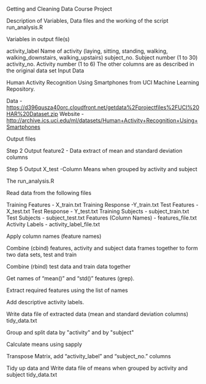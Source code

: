 Getting and Cleaning Data Course Project

Description of Variables, Data files and the working of the script run_analysis.R

Variables in output file(s)

activity_label 
Name of activity (laying, sitting, standing, walking, walking_downstairs, walking_upstairs)
subject_no. 
Subject number (1 to 30)
activity_no. 
Activity number (1 to 6)
The other columns are as described in the original data set
Input Data

Human Activity Recognition Using Smartphones from UCI Machine Learning Repository.

Data - https://d396qusza40orc.cloudfront.net/getdata%2Fprojectfiles%2FUCI%20HAR%20Dataset.zip
Website - http://archive.ics.uci.edu/ml/datasets/Human+Activity+Recognition+Using+Smartphones

Output files

Step 2 Output
feature2  - Data extract of mean and standard deviation columns

Step 5 Output
X_test -Column Means when grouped by activity and subject

The run_analysis.R

Read data from the following files

Training Features - X_train.txt
Training Response -Y_train.txt
Test Features - X_test.txt
Test Response - Y_test.txt
Training Subjects - subject_train.txt
Test Subjects - subject_test.txt
Features (Column Names) - features_file.txt
Activity Labels - activity_label_file.txt

Apply column names (feature names)

Combine (cbind) features, activity and subject data frames together to form two data sets, test and train

Combine (rbind) test data and train data together

Get names of “mean()” and “std()” features (grep).

Extract required features using the list of names

Add descriptive activity labels.

Write data file of extracted data (mean and standard deviation columns)
tidy_data.txt

Group and split data by "activity" and by "subject"

Calculate means using sapply

Transpose Matrix, add “activity_label” and “subject_no.” columns

Tidy up data and Write data file of means when grouped by activity and subject
tidy_data.txt



